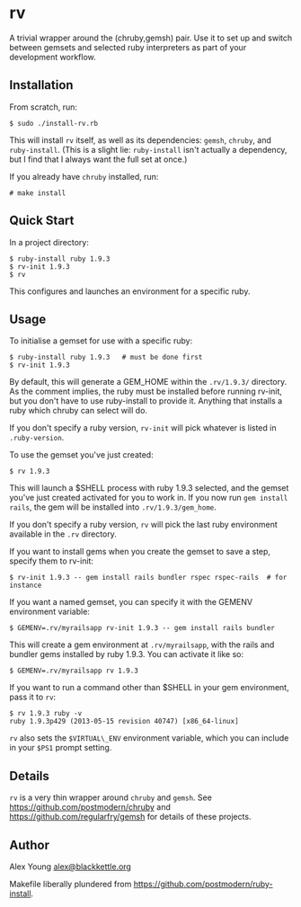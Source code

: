 rv
==

A trivial wrapper around the (chruby,gemsh) pair.  Use it to set up and
switch between gemsets and selected ruby interpreters as part of your
development workflow.

Installation
------------

From scratch, run:

    $ sudo ./install-rv.rb

This will install `rv` itself, as well as its dependencies: `gemsh`, `chruby`,
and `ruby-install`.  (This is a slight lie: `ruby-install` isn't actually a
dependency, but I find that I always want the full set at once.)

If you already have `chruby` installed, run:

    # make install

Quick Start
-----------

In a project directory:

    $ ruby-install ruby 1.9.3
    $ rv-init 1.9.3
    $ rv

This configures and launches an environment for a specific ruby.

Usage
-----

To initialise a gemset for use with a specific ruby:

    $ ruby-install ruby 1.9.3   # must be done first
    $ rv-init 1.9.3

By default, this will generate a GEM\_HOME within the `.rv/1.9.3/`
directory.  As the comment implies, the ruby must be installed before
running rv-init, but you don't have to use ruby-install to provide it.
Anything that installs a ruby which chruby can select will do.

If you don't specify a ruby version, `rv-init` will pick whatever is
listed in `.ruby-version`.

To use the gemset you've just created:

    $ rv 1.9.3

This will launch a $SHELL process with ruby 1.9.3 selected, and the
gemset you've just created activated for you to work in.  If you now run
`gem install rails`, the gem will be installed into
`.rv/1.9.3/gem_home`.

If you don't specify a ruby version, `rv` will pick the last ruby
environment available in the `.rv` directory.

If you want to install gems when you create the gemset to save a step,
specify them to rv-init:

    $ rv-init 1.9.3 -- gem install rails bundler rspec rspec-rails  # for instance

If you want a named gemset, you can specify it with the GEMENV
environment variable:

    $ GEMENV=.rv/myrailsapp rv-init 1.9.3 -- gem install rails bundler

This will create a gem environment at `.rv/myrailsapp`, with the rails
and bundler gems installed by ruby 1.9.3.  You can activate it like so:

    $ GEMENV=.rv/myrailsapp rv 1.9.3

If you want to run a command other than $SHELL in your gem environment,
pass it to `rv`:

    $ rv 1.9.3 ruby -v
    ruby 1.9.3p429 (2013-05-15 revision 40747) [x86_64-linux]

`rv` also sets the `$VIRTUAL\_ENV` environment variable, which you can
include in your `$PS1` prompt setting.

Details
-------

`rv` is a very thin wrapper around `chruby` and `gemsh`.  See
https://github.com/postmodern/chruby and
https://github.com/regularfry/gemsh for details of these projects.


Author
------

Alex Young <alex@blackkettle.org>

Makefile liberally plundered from
https://github.com/postmodern/ruby-install.
